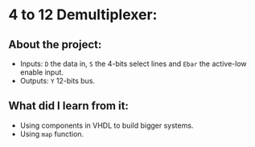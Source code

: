 # 4 to 12 Demultiplexer:

## About the project:
- Inputs: `D` the data in, `S` the 4-bits select lines and `Ebar` the active-low enable input.
- Outputs: `Y` 12-bits bus.

## What did I learn from it:
- Using components in VHDL to build bigger systems.
- Using `map` function.


